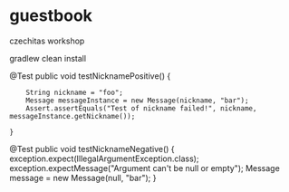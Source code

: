 # guestbook
czechitas workshop

gradlew clean install


@Test
    public void testNicknamePositive() {

        String nickname = "foo";
        Message messageInstance = new Message(nickname, "bar");
        Assert.assertEquals("Test of nickname failed!", nickname, messageInstance.getNickname());

    }
    
@Test
public void testNicknameNegative() {
    exception.expect(IllegalArgumentException.class);
    exception.expectMessage("Argument can't be null or empty");
    Message message = new Message(null, "bar");
}
